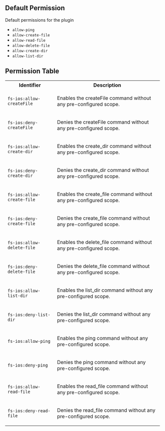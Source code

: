 ## Default Permission

Default permissions for the plugin

- `allow-ping`
- `allow-create-file`
- `allow-read-file`
- `allow-delete-file`
- `allow-create-dir`
- `allow-list-dir`

## Permission Table

<table>
<tr>
<th>Identifier</th>
<th>Description</th>
</tr>


<tr>
<td>

`fs-ios:allow-createFile`

</td>
<td>

Enables the createFile command without any pre-configured scope.

</td>
</tr>

<tr>
<td>

`fs-ios:deny-createFile`

</td>
<td>

Denies the createFile command without any pre-configured scope.

</td>
</tr>

<tr>
<td>

`fs-ios:allow-create-dir`

</td>
<td>

Enables the create_dir command without any pre-configured scope.

</td>
</tr>

<tr>
<td>

`fs-ios:deny-create-dir`

</td>
<td>

Denies the create_dir command without any pre-configured scope.

</td>
</tr>

<tr>
<td>

`fs-ios:allow-create-file`

</td>
<td>

Enables the create_file command without any pre-configured scope.

</td>
</tr>

<tr>
<td>

`fs-ios:deny-create-file`

</td>
<td>

Denies the create_file command without any pre-configured scope.

</td>
</tr>

<tr>
<td>

`fs-ios:allow-delete-file`

</td>
<td>

Enables the delete_file command without any pre-configured scope.

</td>
</tr>

<tr>
<td>

`fs-ios:deny-delete-file`

</td>
<td>

Denies the delete_file command without any pre-configured scope.

</td>
</tr>

<tr>
<td>

`fs-ios:allow-list-dir`

</td>
<td>

Enables the list_dir command without any pre-configured scope.

</td>
</tr>

<tr>
<td>

`fs-ios:deny-list-dir`

</td>
<td>

Denies the list_dir command without any pre-configured scope.

</td>
</tr>

<tr>
<td>

`fs-ios:allow-ping`

</td>
<td>

Enables the ping command without any pre-configured scope.

</td>
</tr>

<tr>
<td>

`fs-ios:deny-ping`

</td>
<td>

Denies the ping command without any pre-configured scope.

</td>
</tr>

<tr>
<td>

`fs-ios:allow-read-file`

</td>
<td>

Enables the read_file command without any pre-configured scope.

</td>
</tr>

<tr>
<td>

`fs-ios:deny-read-file`

</td>
<td>

Denies the read_file command without any pre-configured scope.

</td>
</tr>
</table>

